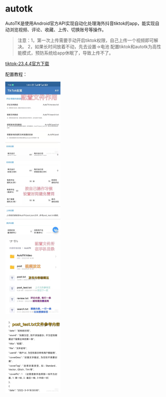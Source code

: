 # autotk
AutoTK是使用Android官方API实现自动化处理海外抖音tiktok的app，能实现自动浏览视频、评论、收藏、上传、切换账号等操作。

> 注意：1，第一次上传需要手动开启tiktok权限，自己上传一个视频即可解决。  2，如果长时间放着不动，先去设置->电池 配置tiktok和autotk为高性能模式，预防系统给app休眠了，导致上传不了。

[tiktok-23.4.4官方下载](https://tiktok.en.uptodown.com/android/download/4487859)

配置教程：

<img src="./doc/1.jpg" alt="1" width=35% /><br>


<img src="./doc/2.jpg" alt="2" width=35% /><br>

<img src="./doc/3.jpg" alt="3" width=35% /><br>

<img src="./doc/4.jpg" alt="4" width=35% />
